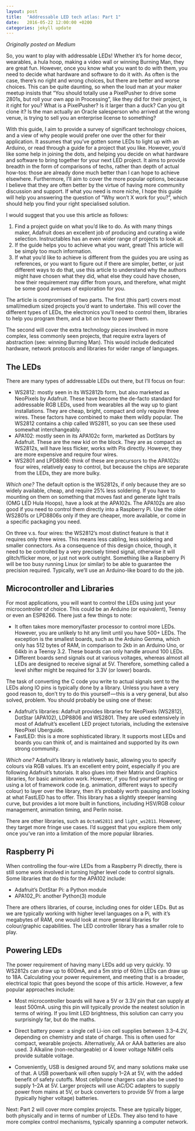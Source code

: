 ```yaml
---
layout: post
title:  "Addressable LED tech atlas: Part 1"
date:   2016-05-22 12:00:00 +0200
categories: jekyll update
---
```


_Originally posted on Medium_

So, you want to play with addressable LEDs! Whether it’s for home decor, wearables, a hula hoop, making a video wall or winning Burning Man, they are great fun. However, once you know what you want to do with them, you need to decide what hardware and software to do it with. As often is the case, there’s no right and wrong choices, but there are better and worse choices. This can be quite daunting, so when the loud man at your maker meetup insists that “You should totally use a PixelPusher to drive some 2801s, but roll your own app in Processing”, like they did for their project, is it right for you? What is a PixelPusher? Is it larger than a duck? Can you git clone it? Is the man actually an Oracle salesperson who arrived at the wrong venue, is trying to sell you an enterprise license to something?

With this guide, I aim to provide a survey of significant technology choices, and a view of why people would prefer one over the other for their application. It assumes that you’ve gotten some LEDs to light up with an Arduino, or read through a guide for a project that you like. However, you’d like some help in joining the dots, and helping you decide on what hardware and software to bring together for your next LED project. It aims to provide breadth in the form of comparisons of techs, rather than depth of actual how-tos: those are already done much better than I can hope to achieve elsewhere. Furthermore, I’ll aim to cover the more popular options, because I believe that they are often better by the virtue of having more community discussion and support. If what you need is more niche, I hope this guide will help you answering the question of “Why won’t X work for you?”, which should help you find your right specialised solution.

I would suggest that you use this article as follows:

1. Find a project guide on what you’d like to do. As with many things maker, Adafruit does an excellent job of producing and curating a wide selection. Instructables has an even wider range of projects to look at.
2. If the guide helps you to achieve what you want, great! This article will be simply too much information.
3. If what you’d like to achieve is different from the guides you are using as references, or you want to figure out if there are simpler, better, or just different ways to do that, use this article to understand why the authors might have chosen what they did, what else they could have chosen, how their requirement may differ from yours, and therefore, what might be some good avenues of exploration for you.

The article is compromised of two parts. The first (this part) covers most small/medium sized projects you’d want to undertake. This will cover the different types of LEDs, the electronics you’ll need to control them, libraries to help you program them, and a bit on how to power them.

The second will cover the extra technology pieces involved in more complex, less commonly seen projects, that require extra layers of abstraction (see: winning Burning Man). This would include dedicated hardware, network protocols and libraries for wider range of languages.

## The LEDs

There are many types of addressable LEDs out there, but I’ll focus on four:

* WS2812: mostly seen in its WS2812b form, but also marketed as NeoPixels by Adafruit. These have become the de-facto standard for addressable RGB LEDs, used from wearables all the way up to giant installations. They are cheap, bright, compact and only require three wires. These factors have combined to make them wildly popular. The WS2812 contains a chip called WS2811, so you can see these used somewhat interchangeably.
* APA102: mostly seen in its APA102c form, marketed as DotStars by Adafruit. These are the new kid on the block. They are as compact as WS2812s, will have less flicker, works with Pis directly. However, they are more expensive and require four wires.
* WS2801 and LPD8806: think of these are precursors to the APA102s: four wires, relatively easy to control, but because the chips are separate from the LEDs, they are more bulky.

*Which one?* The default option is the WS2812s, if only because they are so widely available, cheap, and require 25% less soldering. If you have to mounting on them on something that moves fast and generate light trails (OMG LED Hula Hoops), have a look at the APA102s. The APA102s are also good if you need to control them directly into a Raspberry Pi. Use the older WS2801s or LPD8806s only if they are cheaper, more available, or come in a specific packaging you need.

On three v.s. four wires: the WS2812’s most distinct feature is that it requires only three wires. This means less cabling, less soldering and smaller connectors. As a consequence of this design choice, though, it need to be controlled by a very precisely timed signal, otherwise it will glitch/flicker more, or just not work outright. Something like a Raspberry Pi will be too busy running Linux (or similar) to be able to guarantee the precision required. Typically, we’ll use an Arduino-like board to do the job.

## Microcontroller and Libraries

For most applications, you will want to control the LEDs using just your microcontroller of choice. This could be an Arduino (or equivalent), Teensy or even an ESP8266. There just a few things to note:

* It often takes more memory/faster processor to control more LEDs. However, you are unlikely to hit any limit until you have 500+ LEDs. The exception is the smallest boards, such as the Arduino Gemma, which only has 512 bytes of RAM, in comparison to 2kb in an Arduino Uno, or 64kb in a Teensy 3.2. These boards can only handle around 100 LEDs.
* Different boards send signals out at various voltages, whereas almost all LEDs are designed to receive signal at 5V. Therefore, something called a level shifter might be required for 3.3V (or lower) boards.

The task of converting the C code you write to actual signals sent to the LEDs along IO pins is typically done by a library. Unless you have a very good reason to, don’t try to do this yourself — this is a very general, but also solved, problem. You should probably be using one of these:

* Adafruit’s libraries: Adafruit provides libraries for NeoPixels (WS2812), DotStar (APA102), LDP8806 and WS2801. They are used extensively in most of Adafruit’s excellent LED project tutorials, including the extensive NeoPixel Uberguide.
* FastLED: this is a more sophisticated library. It supports most LEDs and boards you can think of, and is maintained and supported by its own strong community.

*Which one?* Adafruit’s library is relatively basic, allowing you to specify colours via RGB values. It’s an excellent entry point, especially if you are following Adafruit’s tutorials. It also glues into their Matrix and Graphics libraries, for basic animation work. However, if you find yourself writing or using a lot of framework code (e.g. animation, different ways to specify colour) to layer over the library, then it’s probably worth pausing and looking at what FastLED has to offer. This library has a slightly steeper learning curve, but provides a lot more built in functions, including HSV/RGB colour management, animation timing, and Perlin noise.

There are other libraries, such as `OctoWS2811` and `light_ws2811`. However, they target more fringe use cases. I’d suggest that you explore them only once you’ve ran into a limitation of the more popular libraries.

## Raspberry Pi
When controlling the four-wire LEDs from a Raspberry Pi directly, there is still some work involved in turning higher level code to control signals. Some libraries that do this for the APA102 include:

* Adafruit’s DotStar Pi: a Python module
* APA102_Pi: another Python(3) module

There are others libraries, of course, including ones for older LEDs. But as we are typically working with higher level languages on a Pi, with it’s megabytes of RAM, one would look at more general libraries for colour/graphic capabilities. The LED controller library has a smaller role to play.

## Powering LEDs

The power requirement of having many LEDs add up very quickly. 10 WS2812s can draw up to 600mA, and a 5m strip of 60/m LEDs can draw up to 18A. Calculating your power requirement, and meeting that is a broader, electrical topic that goes beyond the scope of this article. However, a few popular approaches include:

* Most microcontroller boards will have a 5V or 3.3V pin that can supply at least 500mA. using this pin will typically provide the neatest solution in terms of wiring. If you limit LED brightness, this solution can carry you surprisingly far, but do the maths.

* Direct battery power: a single cell Li-ion cell supplies between 3.3–4.2V, depending on chemistry and state of charge. This is often used for compact, wearable projects. Alternatively, AA or AAA batteries are also used. 3 Alkaline (non-rechargeable) or 4 lower voltage NiMH cells provide suitable voltage.
* Conveniently, USB is designed around 5V, and many solutions make use of that. A USB powerbank will often supply 1–2A at 5V, with the added benefit of safety cutoffs. Most cellphone chargers can also be used to supply 1–2A at 5V.
Larger projects will use AC/DC adapters to supply power from mains at 5V, or buck converters to provide 5V from a large (typically higher voltage) batteries.

Next: Part 2 will cover more complex projects. These are typically bigger, both physically and in terms of number of LEDs. They also tend to have more complex control mechanisms, typically spanning a computer network.
